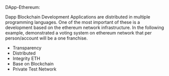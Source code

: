 DApp-Ethereum:

Dapp Blockchain Development Applications are distributed in multiple programming languages. One of the most important of these is a development based on the ethereum network infrastructure. In the following example, demonstrated a voting system on ethereum network that per person/account will be a one franchise.

* Transparency 
* Distributed 
* Integrity ETH 
* Base on Blockchain
* Private Test Network
